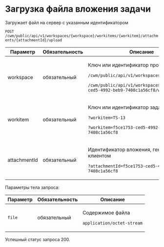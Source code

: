 # Загрузка файла вложения задачи

Загружает файл на сервер с указанным идентификатором

`POST /cwm/public/api/v1/workspaces/{workspace}/workitems/{workitem}/attachments/{attachmentId}/upload`

| Параметр     | Обязательность | Описание                                                                                                                                                                                                  |
| ------------ | -------------- | --------------------------------------------------------------------------------------------------------------------------------------------------------------------------------------------------------- |
| workspace    | обязательный   | <p>Ключ или идентификатор пространства</p><p><code>/cwm/public/api/v1/workspaces/KEY/workitems</code></p><p><code>/cwm/public/api/v1/workspaces/f5ce1753-ced5-4992-beb9-7408c1a56cf8/workitems</code></p> |
| workitem     | обязательный   | <p>Ключ или идентификатор задачи</p><p><code>?workitem=TS-13</code></p><p><code>?workitem=f5ce1753-ced5-4992-beb9-7408c1a56cf8</code></p>                                                                 |
| attachmentId | обязательный   | <p>Идентификатор вложения, генерируется клиентом</p><p><code>?attachmentId=f5ce1753-ced5-4992-beb9-7408c1a56cf8</code></p>                                                                                |

Параметры тела запроса:

| Параметр | Обязательность | Описание                                                            |
| -------- | -------------- | ------------------------------------------------------------------- |
| `file`   | обязательный   | <p>Содержимое файла</p><p><code>application/octet-stream</code></p> |

Успешный статус запроса 200.
